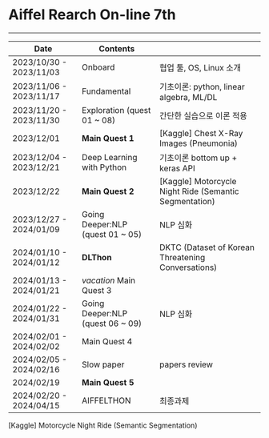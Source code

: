 # Aiffel Rearch On-line 7th

---
<!--
## onboard (week 1)
  - 아이펠 OT, 협업 툴, markdown, Linux, Github등 소개


## fundamental (week 2-3)
  - 프로젝트 진행을 위한 기본지식 공부


## exploration (week 4-5)
  -  간단한 토이프로젝트 진행, 피어리뷰

1. [QUEST1](https://github.com/okchang95/aiffel_quest_changwoo/tree/main/exploration/quest1) : Kaggle의 bike sharing 데이터셋을 이용해 기초적인 회귀 모델 활용 데이터분석 프로젝트 (+당뇨병 수치 예측 회귀분석)<br><br>
   > : linear regression <br>
   <br>
2. [QUEST2](https://github.com/okchang95/aiffel_quest_changwoo/tree/main/exploration/quest2) : [2019 2nd ML month with KaKR](https://www.kaggle.com/competitions/2019-2nd-ml-month-with-kakr/overview) 참여<br><br>
   > : kaggle 체험<br>
   <br>
3. [QUEST3](https://github.com/okchang95/aiffel_quest_changwoo/tree/main/exploration/quest3) : 얼굴 인식 스티커 앱(eg. SNOW) 기능 구현<br><br>
   > : face detection 기술, 이미지 처리기법 등 기초적인 CV 구현<br>
   <br>
4. [QUEST4](https://github.com/okchang95/aiffel_quest_changwoo/tree/main/exploration/quest4) : 영화리뷰 텍스트 감성분석<br><br>
   > : Text Classification task 구현 ~ embedding, 모델 비교, 기초적인 NLP 구현<br>
   <br>
5. [QUEST5](https://github.com/okchang95/aiffel_quest_changwoo/tree/main/exploration/quest5) : Semantic segmentation으로 shallow focus 구현<br><br>
   > : CV segmantation task -> pretrained medel(DeepLabV3+) 활용, 문제점 분석<br>
   <br>
-->
|Date|Contents||
|---|---|---|
|2023/10/30 - 2023/11/03| Onboard |협업 툴, OS, Linux 소개|
|2023/11/06 - 2023/11/17| Fundamental|기초이론: python, linear algebra, ML/DL|
|2023/11/20 - 2023/11/30| Exploration (quest 01 ~ 08)|간단한 실습으로 이론 적용|
|2023/12/01| **Main Quest 1**|[Kaggle] Chest X-Ray Images (Pneumonia)|
|2023/12/04 - 2023/12/21| Deep Learning with Python|기초이론 bottom up + keras API|
|2023/12/22| **Main Quest 2**|[Kaggle] Motorcycle Night Ride (Semantic Segmentation)|
|2023/12/27 - 2024/01/09| Going Deeper:NLP (quest 01 ~ 05)|NLP 심화|
|2024/01/10 - 2024/01/12| **DLThon**|DKTC (Dataset of Korean Threatening Conversations)|
|2024/01/13 - 2024/01/21| *vacation* Main Quest 3||
|2024/01/22 - 2024/01/31| Going Deeper:NLP (quest 06 ~ 09)|NLP 심화|
|2024/02/01 - 2024/02/02| Main Quest 4||
|2024/02/05 - 2024/02/16| Slow paper |papers review|
|2024/02/19| **Main Quest 5**||
|2024/02/20 - 2024/04/15| AIFFELTHON|최종과제|

[Kaggle] Motorcycle Night Ride (Semantic Segmentation)



